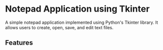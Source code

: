 # Notepad Application using Tkinter

A simple notepad application implemented using Python's Tkinter library. It allows users to create, open, save, and edit text files.

## Features
